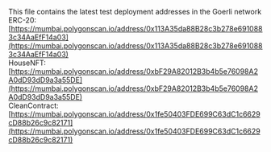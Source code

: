 This file contains the latest test deployment addresses in the Goerli network<br/>ERC-20: [https://mumbai.polygonscan.io/address/0x113A35da88B28c3b278e6910883c34AaEfF14a03](https://mumbai.polygonscan.io/address/0x113A35da88B28c3b278e6910883c34AaEfF14a03)<br/>HouseNFT: [https://mumbai.polygonscan.io/address/0xbF29A82012B3b4b5e76098A2A0dD93dD9a3a55DE](https://mumbai.polygonscan.io/address/0xbF29A82012B3b4b5e76098A2A0dD93dD9a3a55DE)<br/>CleanContract: [https://mumbai.polygonscan.io/address/0x1fe50403FDE699C63dC1c6629cD88b26c9c82171](https://mumbai.polygonscan.io/address/0x1fe50403FDE699C63dC1c6629cD88b26c9c82171)<br/>
